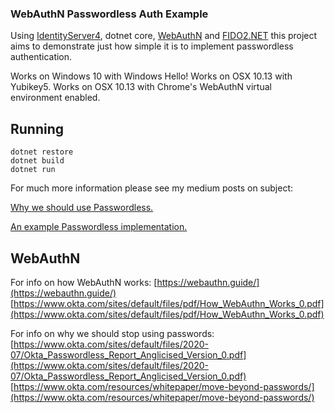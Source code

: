 ### WebAuthN Passwordless Auth Example

Using [IdentityServer4](https://github.com/IdentityServer/IdentityServer4), dotnet core, [WebAuthN](https://webauthn.io/) and [FIDO2.NET](https://github.com/abergs/fido2-net-lib) this project aims to demonstrate just how simple
it is to implement passwordless authentication.

Works on Windows 10 with Windows Hello!
Works on OSX 10.13 with Yubikey5.
Works on OSX 10.13 with Chrome's WebAuthN virtual environment enabled.

## Running

```
dotnet restore
dotnet build
dotnet run
```

For much more information please see my medium posts on subject:

[Why we should use Passwordless.](https://medium.com/@christopher.keogh/implementing-passwordless-auth-is-now-stupidly-easy-part-1-e2f5430a1ed3)

[An example Passwordless implementation.](https://medium.com/@christopher.keogh/implementing-passwordless-auth-is-now-stupidly-easy-part-2-e714c932b79b)

## WebAuthN

For info on how WebAuthN works:
[https://webauthn.guide/](https://webauthn.guide/)
[https://www.okta.com/sites/default/files/pdf/How_WebAuthn_Works_0.pdf](https://www.okta.com/sites/default/files/pdf/How_WebAuthn_Works_0.pdf)

For info on why we should stop using passwords:
[https://www.okta.com/sites/default/files/2020-07/Okta_Passwordless_Report_Anglicised_Version_0.pdf](https://www.okta.com/sites/default/files/2020-07/Okta_Passwordless_Report_Anglicised_Version_0.pdf)
[https://www.okta.com/resources/whitepaper/move-beyond-passwords/](https://www.okta.com/resources/whitepaper/move-beyond-passwords/)